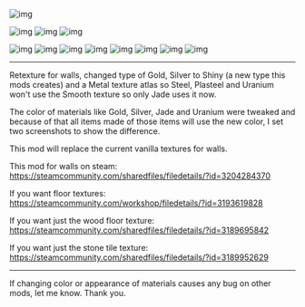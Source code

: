 ![img](https://purpleorangegames.com/JustWalls/SteamImages/JustWalls.png)

![img](https://purpleorangegames.com/JustWalls/SteamImages/TemplateScreenshotNew.png)
![img](https://purpleorangegames.com/JustWalls/SteamImages/TemplateScreenshotOld.png)
![img](https://purpleorangegames.com/JustWalls/SteamImages/TemplateScreenshotHalf.png)

![img](https://purpleorangegames.com/JustWalls/SteamImages/TemplatePlankWall.png)
![img](https://purpleorangegames.com/JustWalls/SteamImages/TemplateBricksWall.png)
![img](https://purpleorangegames.com/JustWalls/SteamImages/TemplateMetalWallSteel.png)
![img](https://purpleorangegames.com/JustWalls/SteamImages/TemplateMetalWallPlasteel.png)
![img](https://purpleorangegames.com/JustWalls/SteamImages/TemplateMetalWallUranium.png)
![img](https://purpleorangegames.com/JustWalls/SteamImages/TemplateShinyWallSilver.png)
![img](https://purpleorangegames.com/JustWalls/SteamImages/TemplateShinyWallGold.png)
![img](https://purpleorangegames.com/JustWalls/SteamImages/TemplateSmoothWallJade.png)


---

Retexture for walls, changed type of Gold, Silver to Shiny (a new type this mods creates) and a Metal texture atlas so Steel, Plasteel and Uranium won't use the Smooth texture so only Jade uses it now.

The color of materials like Gold, Silver, Jade and Uranium were tweaked and because of that all items made of those items will use the new color, I set two screenshots to show the difference.

This mod will replace the current vanilla textures for walls.


This mod for walls on steam: https://steamcommunity.com/sharedfiles/filedetails/?id=3204284370

If you want floor textures: https://steamcommunity.com/workshop/filedetails/?id=3193619828

If you want just the wood floor texture: https://steamcommunity.com/sharedfiles/filedetails/?id=3189695842

If you want just the stone tile texture: https://steamcommunity.com/sharedfiles/filedetails/?id=3189952629

---

If changing color or appearance of materials causes any bug on other mods, let me know. Thank you.
